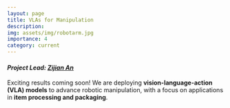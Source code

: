 ```yaml
---
layout: page
title: VLAs for Manipulation
description: 
img: assets/img/robotarm.jpg
importance: 4
category: current
---
```


#### *Project Lead: [Zijian An](https://scholar.google.com/citations?user=zOA9WhsAAAAJ&hl=en)*

Exciting results coming soon! We are deploying **vision-language-action (VLA) models** to advance robotic manipulation, with a focus on applications in **item processing and packaging**.